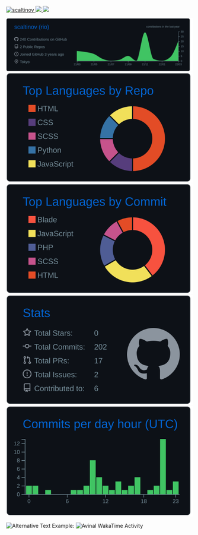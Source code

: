 <!--
**scaltinov/scaltinov** is a ✨ _special_ ✨ repository because its `README.md` (this file) appears on your GitHub profile.

Here are some ideas to get you started:

- 🔭 I’m currently working on ...
- 🌱 I’m currently learning ...
- 👯 I’m looking to collaborate on ...
- 🤔 I’m looking for help with ...
- 💬 Ask me about ...
- 📫 How to reach me: ...
- 😄 Pronouns: ...
- ⚡ Fun fact: ...
-->

<p align="left"> 
  <a href="https://github.com/scaltinov/scaltinov/">
    <img src="https://komarev.com/ghpvc/?username=scaltinov" alt="scaltinov" />
  </a>
  <a href="http://twitter.com/sanrioho_st">
    <img height="20" src="https://img.shields.io/twitter/follow/sanrioho_st?label=Twitter&logo=twitter&style=flat" />
  </a>
  <a href="https://github.com/scaltinov">
    <img height="20" src="https://img.shields.io/github/followers/scaltinov?label=follow&logo=github&style=flat" />
  </a>
</p>

[![](https://raw.githubusercontent.com/scaltinov/scaltinov/master/profile-summary-card-output/github_dark/0-profile-details.svg)](https://github.com/vn7n24fzkq/github-profile-summary-cards)
[![](https://raw.githubusercontent.com/scaltinov/scaltinov/master/profile-summary-card-output/github_dark/1-repos-per-language.svg)](https://github.com/vn7n24fzkq/github-profile-summary-cards) [![](https://raw.githubusercontent.com/scaltinov/scaltinov/master/profile-summary-card-output/github_dark/2-most-commit-language.svg)](https://github.com/vn7n24fzkq/github-profile-summary-cards)
[![](https://raw.githubusercontent.com/scaltinov/scaltinov/master/profile-summary-card-output/github_dark/3-stats.svg)](https://github.com/vn7n24fzkq/github-profile-summary-cards) [![](https://raw.githubusercontent.com/scaltinov/scaltinov/master/profile-summary-card-output/github_dark/4-productive-time.svg)](https://github.com/vn7n24fzkq/github-profile-summary-cards)

<img
  src="https://github.com/<username>/<repository-name>/blob/<branch-name>/images/stat.svg"
  alt="Alternative Text"
/>
Example:
<img
  src="https://github.com/avinal/avinal/blob/main/images/stat.svg"
  alt="Avinal WakaTime Activity"
/>
